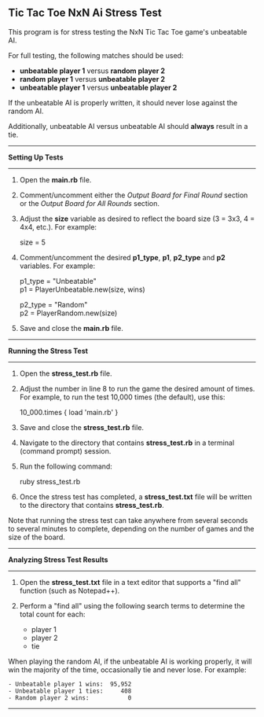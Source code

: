 ## Tic Tac Toe NxN Ai Stress Test ##

This program is for stress testing the NxN Tic Tac Toe game's unbeatable AI.

For full testing, the following matches should be used:

- **unbeatable player 1** versus **random player 2**
- **random player 1** versus **unbeatable player 2**
- **unbeatable player 1** versus **unbeatable player 2**

If the unbeatable AI is properly written, it should never lose against the random AI.

Additionally, unbeatable AI versus unbeatable AI should **always** result in a tie.

----------

**Setting Up Tests**

----------

1. Open the **main.rb** file.
2. Comment/uncomment either the *Output Board for Final Round* section or the *Output Board for All Rounds* section.
3. Adjust the **size** variable as desired to reflect the board size (3 = 3x3, 4 = 4x4, etc.).  For example:

	size = 5  

4. Comment/uncomment the desired **p1\_type**, **p1**, **p2\_type** and **p2** variables.  For example:

	p1\_type = "Unbeatable"  
	p1 = PlayerUnbeatable.new(size, wins)
	
	p2\_type = "Random"  
	p2 = PlayerRandom.new(size)

5. Save and close the **main.rb** file.

----------

**Running the Stress Test**

----------

1. Open the **stress\_test.rb** file.
2. Adjust the number in line 8 to run the game the desired amount of times.  For example, to run the test 10,000 times (the default), use this:

	10_000.times { load 'main.rb' }

3. Save and close the **stress\_test.rb** file.
4. Navigate to the directory that contains **stress\_test.rb** in a terminal (command prompt) session.
5. Run the following command:

	ruby stress_test.rb

6. Once the stress test has completed, a **stress\_test.txt** file will be written to the directory that contains **stress\_test.rb**.

Note that running the stress test can take anywhere from several seconds to several minutes to complete, depending on the number of games and the size of the board.

----------

**Analyzing Stress Test Results**

----------

1. Open the **stress\_test.txt** file in a text editor that supports a "find all" function (such as Notepad++).
2. Perform a "find all" using the following search terms to determine the total count for each:

	- player 1
	- player 2
	- tie  

When playing the random AI, if the unbeatable AI is working properly, it will win the majority of the time, occasionally tie and never lose.  For example:

	- Unbeatable player 1 wins:  95,952
	- Unbeatable player 1 ties:     408
	- Random player 2 wins:           0

----------
